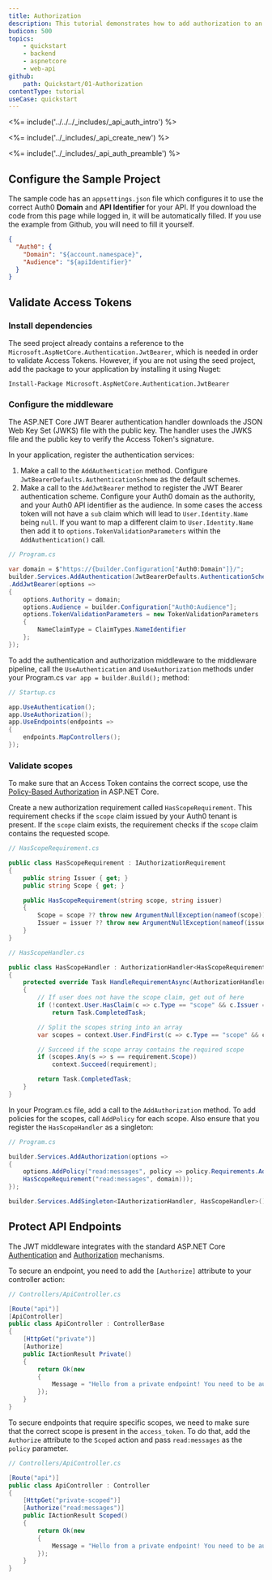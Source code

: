 ```yaml
---
title: Authorization
description: This tutorial demonstrates how to add authorization to an ASP.NET Core Web API application using the standard JWT middleware.
budicon: 500
topics:
    - quickstart
    - backend
    - aspnetcore
    - web-api
github:
    path: Quickstart/01-Authorization
contentType: tutorial
useCase: quickstart
---
```

<!-- markdownlint-disable MD041 MD002 -->

<%= include('../../../_includes/_api_auth_intro') %>

<%= include('../_includes/_api_create_new') %>

<%= include('../_includes/_api_auth_preamble') %>

## Configure the Sample Project

The sample code has an `appsettings.json` file which configures it to use the correct Auth0 **Domain** and **API Identifier** for your API. If you download the code from this page while logged in, it will be automatically filled. If you use the example from Github, you will need to fill it yourself.

```json
{
  "Auth0": {
    "Domain": "${account.namespace}",
    "Audience": "${apiIdentifier}"
  }
}
```

## Validate Access Tokens

### Install dependencies

The seed project already contains a reference to the `Microsoft.AspNetCore.Authentication.JwtBearer`, which is needed in order to validate Access Tokens.
However, if you are not using the seed project, add the package to your application by installing it using Nuget:

```text
Install-Package Microsoft.AspNetCore.Authentication.JwtBearer
```

### Configure the middleware

The ASP.NET Core JWT Bearer authentication handler downloads the JSON Web Key Set (JWKS) file with the public key. The handler uses the JWKS file and the public key to verify the Access Token's signature.

In your application, register the authentication services:

1. Make a call to the `AddAuthentication` method. Configure `JwtBearerDefaults.AuthenticationScheme` as the default schemes.  
2. Make a call to the `AddJwtBearer` method to register the JWT Bearer authentication scheme. Configure your Auth0 domain as the authority, and your Auth0 API identifier as the audience. In some cases the access token will not have a `sub` claim which will lead to `User.Identity.Name` being `null`. If you want to map a different claim to `User.Identity.Name` then add it to `options.TokenValidationParameters` within the `AddAuthentication()` call.

```csharp
// Program.cs

var domain = $"https://{builder.Configuration["Auth0:Domain"]}/";
builder.Services.AddAuthentication(JwtBearerDefaults.AuthenticationScheme)
.AddJwtBearer(options =>
{
    options.Authority = domain;
    options.Audience = builder.Configuration["Auth0:Audience"];
    options.TokenValidationParameters = new TokenValidationParameters
    {
        NameClaimType = ClaimTypes.NameIdentifier
    };
});
```

To add the authentication and authorization middleware to the middleware pipeline, call  the `UseAuthentication` and `UseAuthorization` methods under your Program.cs `var app = builder.Build();` method:

```csharp
// Startup.cs

app.UseAuthentication();
app.UseAuthorization();
app.UseEndpoints(endpoints =>
{
    endpoints.MapControllers();
});
```

### Validate scopes

To make sure that an Access Token contains the correct scope, use the [Policy-Based Authorization](https://docs.microsoft.com/en-us/aspnet/core/security/authorization/policies) in ASP.NET Core.

Create a new authorization requirement called `HasScopeRequirement`. This requirement checks if the `scope` claim issued by your Auth0 tenant is present. If the `scope` claim exists, the requirement checks if the `scope` claim contains the requested scope.

```csharp
// HasScopeRequirement.cs

public class HasScopeRequirement : IAuthorizationRequirement
{
    public string Issuer { get; }
    public string Scope { get; }

    public HasScopeRequirement(string scope, string issuer)
    {
        Scope = scope ?? throw new ArgumentNullException(nameof(scope));
        Issuer = issuer ?? throw new ArgumentNullException(nameof(issuer));
    }
}
```

```csharp
// HasScopeHandler.cs

public class HasScopeHandler : AuthorizationHandler<HasScopeRequirement>
{
    protected override Task HandleRequirementAsync(AuthorizationHandlerContext context, HasScopeRequirement requirement)
    {
        // If user does not have the scope claim, get out of here
        if (!context.User.HasClaim(c => c.Type == "scope" && c.Issuer == requirement.Issuer))
            return Task.CompletedTask;

        // Split the scopes string into an array
        var scopes = context.User.FindFirst(c => c.Type == "scope" && c.Issuer == requirement.Issuer).Value.Split(' ');

        // Succeed if the scope array contains the required scope
        if (scopes.Any(s => s == requirement.Scope))
            context.Succeed(requirement);

        return Task.CompletedTask;
    }
}
```

In your Program.cs file, add a call to the `AddAuthorization` method. To add policies for the scopes, call `AddPolicy` for each scope. Also ensure that you register the `HasScopeHandler` as a singleton:

```csharp
// Program.cs

builder.Services.AddAuthorization(options =>
{
    options.AddPolicy("read:messages", policy => policy.Requirements.Add(new 
    HasScopeRequirement("read:messages", domain)));
});

builder.Services.AddSingleton<IAuthorizationHandler, HasScopeHandler>();
```

## Protect API Endpoints

The JWT middleware integrates with the standard ASP.NET Core [Authentication](https://docs.microsoft.com/en-us/aspnet/core/security/authentication/) and [Authorization](https://docs.microsoft.com/en-us/aspnet/core/security/authorization/) mechanisms. 

To secure an endpoint, you need to add the `[Authorize]` attribute to your controller action:

```csharp
// Controllers/ApiController.cs

[Route("api")]
[ApiController]
public class ApiController : ControllerBase
{
    [HttpGet("private")]
    [Authorize]
    public IActionResult Private()
    {
        return Ok(new
        {
            Message = "Hello from a private endpoint! You need to be authenticated to see this."
        });
    }
}
```

To secure endpoints that require specific scopes, we need to make sure that the correct scope is present in the `access_token`. To do that, add the `Authorize` attribute to the `Scoped` action and pass `read:messages` as the `policy` parameter. 

```csharp
// Controllers/ApiController.cs

[Route("api")]
public class ApiController : Controller
{
    [HttpGet("private-scoped")]
    [Authorize("read:messages")]
    public IActionResult Scoped()
    {
        return Ok(new
        {
            Message = "Hello from a private endpoint! You need to be authenticated and have a scope of read:messages to see this."
        });
    }
}
```
